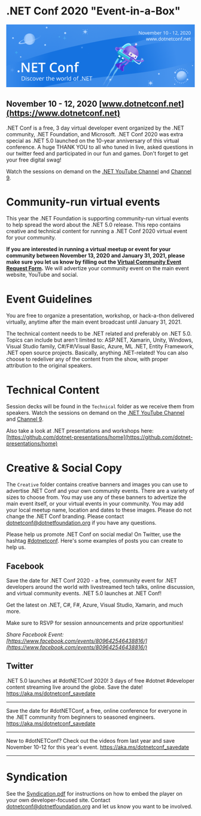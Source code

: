 # .NET Conf 2020 "Event-in-a-Box"
[![](Creative/550x182-banner.png)](https://www.dotnetconf.net)
## November 10 - 12, 2020 [www.dotnetconf.net](https://www.dotnetconf.net)
.NET Conf is a free, 3 day virtual developer event organized by the .NET community, .NET Foundation, and Microsoft. .NET Conf 2020 was extra special as .NET 5.0 launched on the 10-year anniversary of this virtual conference. A huge THANK YOU to all who tuned in live, asked questions in our twitter feed and participated in our fun and games. Don't forget to get your free digital swag!

Watch the sessions on demand on the [.NET YouTube Channel](https://www.youtube.com/playlist?list=PLdo4fOcmZ0oVWop1HEOml2OdqbDs6IlcI) and [Channel 9](https://channel9.msdn.com/Events/dotnetConf/2020/).

# Community-run virtual events
This year the .NET Foundation is supporting community-run virtual events to help spread the word about the .NET 5.0 release. This repo contains creative and technical content for running a .NET Conf 2020 virtual event for your community. 

**If you are interested in running a virtual meetup or event for your community between November 13, 2020 and January 31, 2021, please make sure you let us know by filling out the [Virtual Community Event Request Form](https://bit.ly/3mR1lsA).** We will advertize your community event on the main event website, YouTube and social. 

# Event Guidelines
You are free to organize a presentation, workshop, or hack-a-thon delivered virtually, anytime after the main event broadcast until January 31, 2021. 

The technical content needs to be .NET related and preferably on .NET 5.0. Topics can include but aren't limited to: ASP.NET, Xamarin, Unity, Windows, Visual Studio family, C#/F#/Visual Basic, Azure, ML .NET, Entity Framework, .NET open source projects. Basically, anything .NET-related! You can also choose to redeliver any of the content from the show, with proper attribution to the original speakers. 

# Technical Content
Session decks will be found in the `Technical` folder as we receive them from speakers. Watch the sessions on demand on the [.NET YouTube Channel](https://www.youtube.com/playlist?list=PLdo4fOcmZ0oVWop1HEOml2OdqbDs6IlcI) and [Channel 9](https://channel9.msdn.com/Events/dotnetConf/2020/). 

Also take a look at .NET presentations and workshops here: [https://github.com/dotnet-presentations/home](https://github.com/dotnet-presentations/home)

# Creative & Social Copy 
The `Creative` folder contains creative banners and images you can use to advertise .NET Conf and your own community events. There are a variety of sizes to choose from. You may use any of these banners to advertize the main event itself, or your virtual events in your community. You may add your local meetup name, location and dates to these images. Please do not change the .NET Conf branding. Please contact [dotnetconf@dotnetfoundation.org](mailto:dotnetconf@dotnetfoundation.org) if you have any questions.  

Please help us promote .NET Conf on social media! On Twitter, use the hashtag [#dotnetconf](https://twitter.com/search?q=%23dotnetconf). Here's some examples of posts you can create to help us. 

## Facebook

Save the date for .NET Conf 2020 - a free, community event for .NET developers around the world with livestreamed tech talks, online discussion, and virtual community events. .NET 5.0 launches at .NET Conf! 

Get the latest on .NET, C#, F#, Azure, Visual Studio, Xamarin, and much more. 

Make sure to RSVP for session announcements and prize opportunities!

*Share Facebook Event: [https://www.facebook.com/events/809642546438816/](https://www.facebook.com/events/809642546438816/)*

## Twitter

.NET 5.0 launches at #dotNETConf 2020! 3 days of free #dotnet #developer content streaming live around the globe. Save the date! https://aka.ms/dotnetconf_savedate

***

Save the date for #dotNETConf, a free, online conference for everyone in the .NET community from beginners to seasoned engineers. https://aka.ms/dotnetconf_savedate

***

New to #dotNETConf? Check out the videos from last year and save November 10-12 for this year's event.  https://aka.ms/dotnetconf_savedate

***

# Syndication

See the [Syndication.pdf](Syndication.pdf) for instructions on how to embed the player on your own developer-focused site. Contact [dotnetconf@dotnetfoundation.org](mailto:dotnetconf@dotnetfoundation.org) and let us know you want to be involved.


